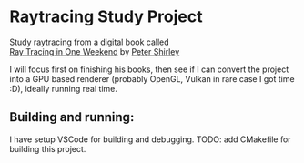 # Raytracing Study Project

Study raytracing from a digital book called  
[Ray Tracing in One Weekend](https://raytracing.github.io/books/RayTracingInOneWeekend.html) by [Peter Shirley](https://github.com/petershirley)

I will focus first on finishing his books, then see if I can convert the project into a GPU based renderer (probably OpenGL, Vulkan in rare case I got time :D), ideally running real time.

## Building and running:
I have setup VSCode for building and debugging.
TODO: add CMakefile for building this project.